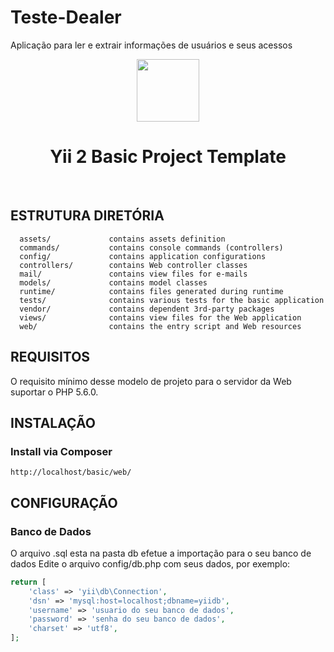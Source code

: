 # Teste-Dealer
Aplicação para ler e extrair informações de usuários e seus acessos 
<p align="center">
    <a href="https://github.com/yiisoft" target="_blank">
        <img src="https://avatars0.githubusercontent.com/u/993323" height="100px">
    </a>
    <h1 align="center">Yii 2 Basic Project Template</h1>
    <br>
</p>

ESTRUTURA DIRETÓRIA
-------------------

      assets/             contains assets definition
      commands/           contains console commands (controllers)
      config/             contains application configurations
      controllers/        contains Web controller classes
      mail/               contains view files for e-mails
      models/             contains model classes
      runtime/            contains files generated during runtime
      tests/              contains various tests for the basic application
      vendor/             contains dependent 3rd-party packages
      views/              contains view files for the Web application
      web/                contains the entry script and Web resources



REQUISITOS
------------

O requisito mínimo desse modelo de projeto para o servidor da Web suportar o PHP 5.6.0.



INSTALAÇÃO
------------

### Install via Composer


~~~
http://localhost/basic/web/
~~~



CONFIGURAÇÃO
-------------

### Banco de Dados
O arquivo .sql esta na pasta db efetue a importação para o seu banco de dados
Edite o arquivo config/db.php com seus dados, por exemplo:

```php
return [
    'class' => 'yii\db\Connection',
    'dsn' => 'mysql:host=localhost;dbname=yiidb',
    'username' => 'usuario do seu banco de dados',
    'password' => 'senha do seu banco de dados',
    'charset' => 'utf8',
];
```
